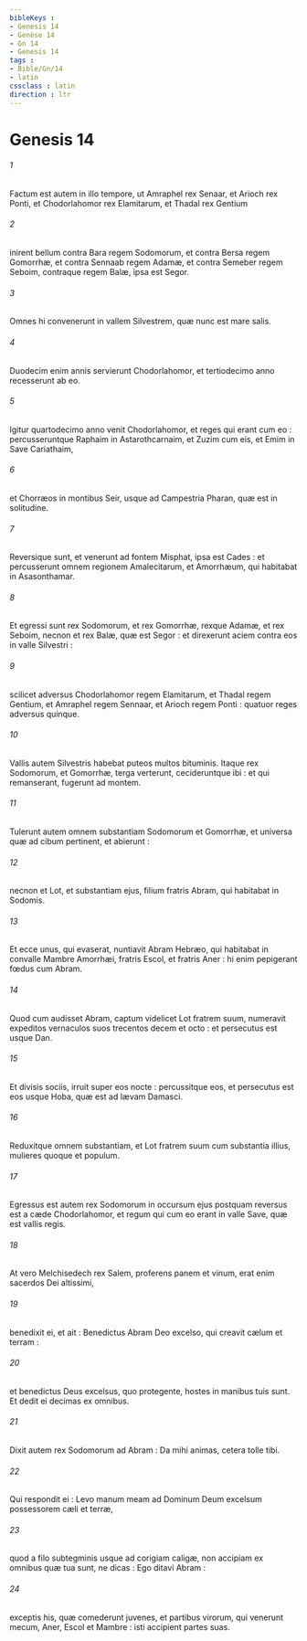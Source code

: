 ```yaml
---
bibleKeys : 
- Genesis 14
- Genèse 14
- Gn 14
- Genesis 14
tags : 
- Bible/Gn/14
- latin
cssclass : latin
direction : ltr
---
```


# Genesis 14

###### 1
Factum est autem in illo tempore, ut Amraphel rex Senaar, et Arioch rex Ponti, et Chodorlahomor rex Elamitarum, et Thadal rex Gentium
###### 2
inirent bellum contra Bara regem Sodomorum, et contra Bersa regem Gomorrhæ, et contra Sennaab regem Adamæ, et contra Semeber regem Seboim, contraque regem Balæ, ipsa est Segor.
###### 3
Omnes hi convenerunt in vallem Silvestrem, quæ nunc est mare salis.
###### 4
Duodecim enim annis servierunt Chodorlahomor, et tertiodecimo anno recesserunt ab eo.
###### 5
Igitur quartodecimo anno venit Chodorlahomor, et reges qui erant cum eo : percusseruntque Raphaim in Astarothcarnaim, et Zuzim cum eis, et Emim in Save Cariathaim,
###### 6
et Chorræos in montibus Seir, usque ad Campestria Pharan, quæ est in solitudine.
###### 7
Reversique sunt, et venerunt ad fontem Misphat, ipsa est Cades : et percusserunt omnem regionem Amalecitarum, et Amorrhæum, qui habitabat in Asasonthamar.
###### 8
Et egressi sunt rex Sodomorum, et rex Gomorrhæ, rexque Adamæ, et rex Seboim, necnon et rex Balæ, quæ est Segor : et direxerunt aciem contra eos in valle Silvestri :
###### 9
scilicet adversus Chodorlahomor regem Elamitarum, et Thadal regem Gentium, et Amraphel regem Sennaar, et Arioch regem Ponti : quatuor reges adversus quinque.
###### 10
Vallis autem Silvestris habebat puteos multos bituminis. Itaque rex Sodomorum, et Gomorrhæ, terga verterunt, cecideruntque ibi : et qui remanserant, fugerunt ad montem.
###### 11
Tulerunt autem omnem substantiam Sodomorum et Gomorrhæ, et universa quæ ad cibum pertinent, et abierunt :
###### 12
necnon et Lot, et substantiam ejus, filium fratris Abram, qui habitabat in Sodomis.
###### 13
Et ecce unus, qui evaserat, nuntiavit Abram Hebræo, qui habitabat in convalle Mambre Amorrhæi, fratris Escol, et fratris Aner : hi enim pepigerant fœdus cum Abram.
###### 14
Quod cum audisset Abram, captum videlicet Lot fratrem suum, numeravit expeditos vernaculos suos trecentos decem et octo : et persecutus est usque Dan.
###### 15
Et divisis sociis, irruit super eos nocte : percussitque eos, et persecutus est eos usque Hoba, quæ est ad lævam Damasci.
###### 16
Reduxitque omnem substantiam, et Lot fratrem suum cum substantia illius, mulieres quoque et populum.
###### 17
Egressus est autem rex Sodomorum in occursum ejus postquam reversus est a cæde Chodorlahomor, et regum qui cum eo erant in valle Save, quæ est vallis regis.
###### 18
At vero Melchisedech rex Salem, proferens panem et vinum, erat enim sacerdos Dei altissimi,
###### 19
benedixit ei, et ait : Benedictus Abram Deo excelso, qui creavit cælum et terram :
###### 20
et benedictus Deus excelsus, quo protegente, hostes in manibus tuis sunt. Et dedit ei decimas ex omnibus.
###### 21
Dixit autem rex Sodomorum ad Abram : Da mihi animas, cetera tolle tibi.
###### 22
Qui respondit ei : Levo manum meam ad Dominum Deum excelsum possessorem cæli et terræ,
###### 23
quod a filo subtegminis usque ad corigiam caligæ, non accipiam ex omnibus quæ tua sunt, ne dicas : Ego ditavi Abram :
###### 24
exceptis his, quæ comederunt juvenes, et partibus virorum, qui venerunt mecum, Aner, Escol et Mambre : isti accipient partes suas.
